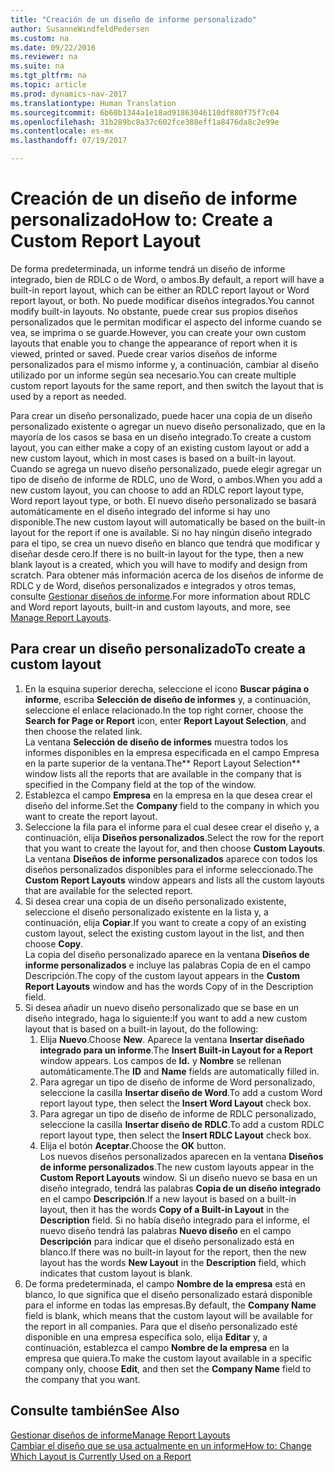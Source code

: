```yaml
---
title: "Creación de un diseño de informe personalizado"
author: SusanneWindfeldPedersen
ms.custom: na
ms.date: 09/22/2016
ms.reviewer: na
ms.suite: na
ms.tgt_pltfrm: na
ms.topic: article
ms.prod: dynamics-nav-2017
ms.translationtype: Human Translation
ms.sourcegitcommit: 6b60b1344a1e18ad91863046110df880f75f7c04
ms.openlocfilehash: 31b289bc8a37c602fce388eff1a8476da8c2e99e
ms.contentlocale: es-mx
ms.lasthandoff: 07/19/2017

---
```


# <a name="how-to-create-a-custom-report-layout"></a><span data-ttu-id="64c49-102">Creación de un diseño de informe personalizado</span><span class="sxs-lookup"><span data-stu-id="64c49-102">How to: Create a Custom Report Layout</span></span>
<span data-ttu-id="64c49-103">De forma predeterminada, un informe tendrá un diseño de informe integrado, bien de RDLC o de Word, o ambos.</span><span class="sxs-lookup"><span data-stu-id="64c49-103">By default, a report will have a built-in report layout, which can be either an RDLC report layout or Word report layout, or both.</span></span> <span data-ttu-id="64c49-104">No puede modificar diseños integrados.</span><span class="sxs-lookup"><span data-stu-id="64c49-104">You cannot modify built-in layouts.</span></span> <span data-ttu-id="64c49-105">No obstante, puede crear sus propios diseños personalizados que le permitan modificar el aspecto del informe cuando se vea, se imprima o se guarde.</span><span class="sxs-lookup"><span data-stu-id="64c49-105">However, you can create your own custom layouts that enable you to change the appearance of report when it is viewed, printed or saved.</span></span> <span data-ttu-id="64c49-106">Puede crear varios diseños de informe personalizados para el mismo informe y, a continuación, cambiar al diseño utilizado por un informe según sea necesario.</span><span class="sxs-lookup"><span data-stu-id="64c49-106">You can create multiple custom report layouts for the same report, and then switch the layout that is used by a report as needed.</span></span>

<span data-ttu-id="64c49-107">Para crear un diseño personalizado, puede hacer una copia de un diseño personalizado existente o agregar un nuevo diseño personalizado, que en la mayoría de los casos se basa en un diseño integrado.</span><span class="sxs-lookup"><span data-stu-id="64c49-107">To create a custom layout, you can either make a copy of an existing custom layout or add a new custom layout, which in most cases is based on a built-in layout.</span></span> <span data-ttu-id="64c49-108">Cuando se agrega un nuevo diseño personalizado, puede elegir agregar un tipo de diseño de informe de RDLC, uno de Word, o ambos.</span><span class="sxs-lookup"><span data-stu-id="64c49-108">When you add a new custom layout, you can choose to add an RDLC report layout type, Word report layout type, or both.</span></span> <span data-ttu-id="64c49-109">El nuevo diseño personalizado se basará automáticamente en el diseño integrado del informe si hay uno disponible.</span><span class="sxs-lookup"><span data-stu-id="64c49-109">The new custom layout will automatically be based on the built-in layout for the report if one is available.</span></span> <span data-ttu-id="64c49-110">Si no hay ningún diseño integrado para el tipo, se crea un nuevo diseño en blanco que tendrá que modificar y diseñar desde cero.</span><span class="sxs-lookup"><span data-stu-id="64c49-110">If there is no built-in layout for the type, then a new blank layout is a created, which you will have to modify and design from scratch.</span></span> <span data-ttu-id="64c49-111">Para obtener más información acerca de los diseños de informe de RDLC y de Word, diseños personalizados e integrados y otros temas, consulte [Gestionar diseños de informe](ui-manage-report-layouts.md).</span><span class="sxs-lookup"><span data-stu-id="64c49-111">For more information about RDLC and Word report layouts, built-in and custom layouts, and more, see [Manage Report Layouts](ui-manage-report-layouts.md).</span></span>  

## <a name="to-create-a-custom-layout"></a><span data-ttu-id="64c49-112">Para crear un diseño personalizado</span><span class="sxs-lookup"><span data-stu-id="64c49-112">To create a custom layout</span></span>
1. <span data-ttu-id="64c49-113">En la esquina superior derecha, seleccione el icono **Buscar página o informe**, escriba **Selección de diseño de informes** y, a continuación, seleccione el enlace relacionado.</span><span class="sxs-lookup"><span data-stu-id="64c49-113">In the top right corner, choose the **Search for Page or Report** icon, enter **Report Layout Selection**, and then choose the related link.</span></span>  
<span data-ttu-id="64c49-114">La ventana **Selección de diseño de informes** muestra todos los informes disponibles en la empresa especificada en el campo Empresa en la parte superior de la ventana.</span><span class="sxs-lookup"><span data-stu-id="64c49-114">The** Report Layout Selection** window lists all the reports that are available in the company that is specified in the Company field at the top of the window.</span></span>
2. <span data-ttu-id="64c49-115">Establezca el campo **Empresa** en la empresa en la que desea crear el diseño del informe.</span><span class="sxs-lookup"><span data-stu-id="64c49-115">Set the **Company** field to the company in which you want to create the report layout.</span></span>
3. <span data-ttu-id="64c49-116">Seleccione la fila para el informe para el cual desee crear el diseño y, a continuación, elija **Diseños personalizados**.</span><span class="sxs-lookup"><span data-stu-id="64c49-116">Select the row for the report that you want to create the layout for, and then choose **Custom Layouts**.</span></span>  
<span data-ttu-id="64c49-117">La ventana **Diseños de informe personalizados** aparece con todos los diseños personalizados disponibles para el informe seleccionado.</span><span class="sxs-lookup"><span data-stu-id="64c49-117">The **Custom Report Layouts** window appears and lists all the custom layouts that are available for the selected report.</span></span>
4. <span data-ttu-id="64c49-118">Si desea crear una copia de un diseño personalizado existente, seleccione el diseño personalizado existente en la lista y, a continuación, elija **Copiar**.</span><span class="sxs-lookup"><span data-stu-id="64c49-118">If you want to create a copy of an existing custom layout, select the existing custom layout in the list, and then choose **Copy**.</span></span>  
<span data-ttu-id="64c49-119">La copia del diseño personalizado aparece en la ventana **Diseños de informe personalizados** e incluye las palabras Copia de en el campo Descripción.</span><span class="sxs-lookup"><span data-stu-id="64c49-119">The copy of the custom layout appears in the **Custom Report Layouts** window and has the words Copy of in the Description field.</span></span>
5. <span data-ttu-id="64c49-120">Si desea añadir un nuevo diseño personalizado que se base en un diseño integrado, haga lo siguiente:</span><span class="sxs-lookup"><span data-stu-id="64c49-120">If you want to add a new custom layout that is based on a built-in layout, do the following:</span></span>  
    1. <span data-ttu-id="64c49-121">Elija **Nuevo**.</span><span class="sxs-lookup"><span data-stu-id="64c49-121">Choose **New**.</span></span> <span data-ttu-id="64c49-122">Aparece la ventana **Insertar diseñado integrado para un informe**.</span><span class="sxs-lookup"><span data-stu-id="64c49-122">The **Insert Built-in Layout for a Report** window appears.</span></span> <span data-ttu-id="64c49-123">Los campos de **Id.** y **Nombre** se rellenan automáticamente.</span><span class="sxs-lookup"><span data-stu-id="64c49-123">The **ID** and **Name** fields are automatically filled in.</span></span>
    2. <span data-ttu-id="64c49-124">Para agregar un tipo de diseño de informe de Word personalizado, seleccione la casilla **Insertar diseño de Word**.</span><span class="sxs-lookup"><span data-stu-id="64c49-124">To add a custom Word report layout type, then select the **Insert Word Layout** check box.</span></span>
    3. <span data-ttu-id="64c49-125">Para agregar un tipo de diseño de informe de RDLC personalizado, seleccione la casilla **Insertar diseño de RDLC**.</span><span class="sxs-lookup"><span data-stu-id="64c49-125">To add a custom RDLC report layout type, then select the **Insert RDLC Layout** check box.</span></span>
    4. <span data-ttu-id="64c49-126">Elija el botón **Aceptar**.</span><span class="sxs-lookup"><span data-stu-id="64c49-126">Choose the **OK** button.</span></span>  
    <span data-ttu-id="64c49-127">Los nuevos diseños personalizados aparecen en la ventana **Diseños de informe personalizados**.</span><span class="sxs-lookup"><span data-stu-id="64c49-127">The new custom layouts appear in the **Custom Report Layouts** window.</span></span> <span data-ttu-id="64c49-128">Si un diseño nuevo se basa en un diseño integrado, tendrá las palabras **Copia de un diseño integrado** en el campo **Descripción**.</span><span class="sxs-lookup"><span data-stu-id="64c49-128">If a new layout is based on a built-in layout, then it has the words **Copy of a Built-in Layout** in the **Description** field.</span></span> <span data-ttu-id="64c49-129">Si no había diseño integrado para el informe, el nuevo diseño tendrá las palabras **Nuevo diseño** en el campo **Descripción** para indicar que el diseño personalizado está en blanco.</span><span class="sxs-lookup"><span data-stu-id="64c49-129">If there was no built-in layout for the report, then the new layout has the words **New Layout** in the **Description** field, which indicates that custom layout is blank.</span></span>
6. <span data-ttu-id="64c49-130">De forma predeterminada, el campo **Nombre de la empresa** está en blanco, lo que significa que el diseño personalizado estará disponible para el informe en todas las empresas.</span><span class="sxs-lookup"><span data-stu-id="64c49-130">By default, the **Company Name** field is blank, which means that the custom layout will be available for the report in all companies.</span></span> <span data-ttu-id="64c49-131">Para que el diseño personalizado esté disponible en una empresa específica solo, elija **Editar** y, a continuación, establezca el campo **Nombre de la empresa** en la empresa que quiera.</span><span class="sxs-lookup"><span data-stu-id="64c49-131">To make the custom layout available in a specific company only, choose **Edit**, and then set the **Company Name** field to the company that you want.</span></span>

## <a name="see-also"></a><span data-ttu-id="64c49-132">Consulte también</span><span class="sxs-lookup"><span data-stu-id="64c49-132">See Also</span></span>
[<span data-ttu-id="64c49-133">Gestionar diseños de informe</span><span class="sxs-lookup"><span data-stu-id="64c49-133">Manage Report Layouts</span></span>](ui-manage-report-layouts.md)  
[<span data-ttu-id="64c49-134">Cambiar el diseño que se usa actualmente en un informe</span><span class="sxs-lookup"><span data-stu-id="64c49-134">How to: Change Which Layout is Currently Used on a Report</span></span>](ui-how-change-layout-currently-used-report.md)

